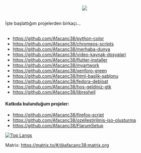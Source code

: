<h6 align="center">
  <img src="https://user-images.githubusercontent.com/66299502/120064858-0a37c380-c077-11eb-80fb-6d04107deacd.png"/><br>
</h6>
İşte başlattığım projelerden birkaçı...<br><br>

* https://github.com/Afacanc38/python-color
* https://github.com/Afacanc38/chromeos-scripts
* https://github.com/Afacanc38/merhaba-dunya
* https://github.com/Afacanc38/video-kaynak-dosyalari
* https://github.com/Afacanc38/flutter-installer
* https://github.com/Afacanc38/myartwork
* https://github.com/Afacanc38/xenforo-green
* https://github.com/Afacanc38/html-baslik-sablonu
* https://github.com/Afacanc38/fedora-debloat
* https://github.com/Afacanc38/hos-geldiniz-gtk
* https://github.com/Afacanc38/libreshell

#### Katkıda bulunduğum projeler:
* https://github.com/Afacanc38/firefox-script
* https://github.com/Afacanc38/ozellestirilmis-iso-olusturma
* https://github.com/Afacanc38/FlarumSetup

[![Top Langs](https://github-readme-stats.vercel.app/api/top-langs/?username=Afacanc38&layout=compact&custom_title=Diller&theme=dark)](https://github.com/Afacanc38/Afacanc38)

Matrix: https://matrix.to/#/@afacanc38:matrix.org
